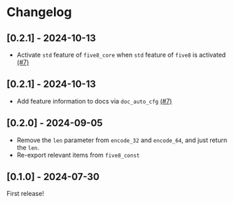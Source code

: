 # Changelog

## [0.2.1] - 2024-10-13

- Activate `std` feature of `five8_core` when `std` feature of `five8` is activated [(#7)](https://github.com/kevinheavey/five8/pull/7) 

## [0.2.1] - 2024-10-13

- Add feature information to docs via `doc_auto_cfg` [(#7)](https://github.com/kevinheavey/five8/pull/7) 

## [0.2.0] - 2024-09-05

- Remove the `len` parameter from `encode_32` and `encode_64`, and just return the `len`.
- Re-export relevant items from `five8_const`

## [0.1.0] - 2024-07-30

First release!

